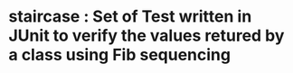 # staircase : Set of Test written in JUnit to verify the values retured by a class using Fib sequencing
